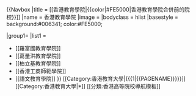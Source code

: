 {{Navbox
|title = [[香港教育學院|{{color|#FE5000|香港教育學院合併前的院校}}]]
|name  = 香港教育學院
|image =
|bodyclass = hlist
|basestyle = background:#006341; color:#FE5000;

|group1=
|list1 =
* [[羅富國教育學院]]
* [[葛量洪教育學院]]
* [[柏立基教育學院]]
* [[香港工商師範學院]]
* [[語文教育學院]]
}}<includeonly>
[[Category:香港教育大學|{{{1|{{PAGENAME}}}}}]]
</includeonly><noinclude>
[[Category:香港教育大學|*]]
[[分類:香港高等院校導航模板]]
</noinclude>